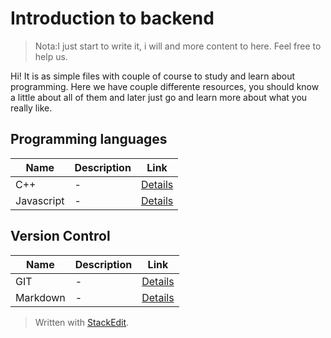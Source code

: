 # Introduction to backend

> Nota:I just start to write it, i will and more content to here. Feel free to help us.

Hi! It is as simple files with couple of course to study and learn about programming. Here we have couple differente resources, you should know a little about all of them and later just go and learn more about what you really like.

## Programming languages
| Name | Description |Link|
|--|--|--|
| C++|-|[Details](https://github.com/nonihongo2/l34rn-c0d3-n0w/blob/main/software-engine/backend/learn-cpp.md)
| Javascript|-|[Details](https://github.com/nonihongo2/l34rn-c0d3-n0w/blob/main/software-engine/backend/learn-javascript.md)

## Version Control
| Name | Description |Link|
|--|--|--|
| GIT|-|[Details](https://github.com/nonihongo2/l34rn-c0d3-n0w/blob/main/software-engine/backend/learn-git.md)
| Markdown|-|[Details](https://github.com/nonihongo2/l34rn-c0d3-n0w/blob/main/software-engine/backend/learn-markdown.md)

> Written with [StackEdit](https://stackedit.io/).
<!--stackedit_data:
eyJoaXN0b3J5IjpbMTE5MzI5OTAyLDE3Nzk0ODg3NTcsLTE5Mj
A4ODkwNDRdfQ==
-->